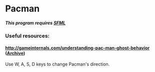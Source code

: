 # Pacman<br>

##### This program requires [SFML](https://www.sfml-dev.org/download/sfml/2.5.1/)<br>

### Useful resources:<br>
#### http://gameinternals.com/understanding-pac-man-ghost-behavior ([Archive](https://web.archive.org/web/20230419085913/http://gameinternals.com/understanding-pac-man-ghost-behavior))<br>

Use W, A, S, D keys to change Pacman's direction.<br>
